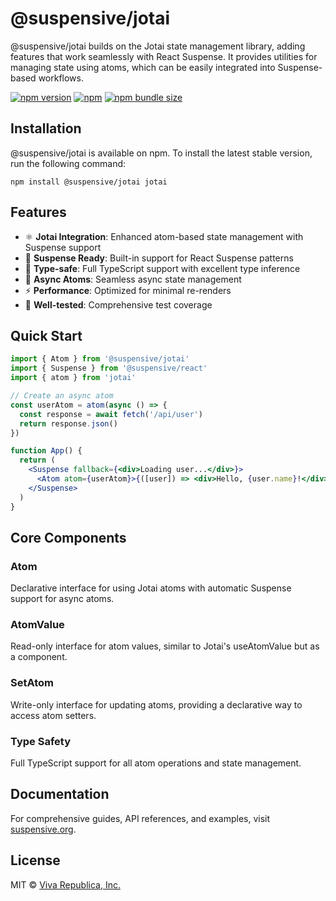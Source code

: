# @suspensive/jotai

@suspensive/jotai builds on the Jotai state management library, adding features that work seamlessly with React Suspense. It provides utilities for managing state using atoms, which can be easily integrated into Suspense-based workflows.

[![npm version](https://img.shields.io/npm/v/@suspensive/jotai?color=000&labelColor=000&logo=npm&label=)](https://www.npmjs.com/package/@suspensive/jotai) [![npm](https://img.shields.io/npm/dm/@suspensive/jotai?color=000&labelColor=000)](https://www.npmjs.com/package/@suspensive/jotai) [![npm bundle size](https://img.shields.io/bundlephobia/minzip/@suspensive/jotai?color=000&labelColor=000)](https://www.npmjs.com/package/@suspensive/jotai)

## Installation

@suspensive/jotai is available on npm. To install the latest stable version, run the following command:

```shell npm2yarn
npm install @suspensive/jotai jotai
```

## Features

- ⚛️ **Jotai Integration**: Enhanced atom-based state management with Suspense support
- 🚀 **Suspense Ready**: Built-in support for React Suspense patterns
- 🎯 **Type-safe**: Full TypeScript support with excellent type inference
- 🔄 **Async Atoms**: Seamless async state management
- ⚡ **Performance**: Optimized for minimal re-renders
- 🧪 **Well-tested**: Comprehensive test coverage

## Quick Start

```jsx
import { Atom } from '@suspensive/jotai'
import { Suspense } from '@suspensive/react'
import { atom } from 'jotai'

// Create an async atom
const userAtom = atom(async () => {
  const response = await fetch('/api/user')
  return response.json()
})

function App() {
  return (
    <Suspense fallback={<div>Loading user...</div>}>
      <Atom atom={userAtom}>{([user]) => <div>Hello, {user.name}!</div>}</Atom>
    </Suspense>
  )
}
```

## Core Components

### Atom

Declarative interface for using Jotai atoms with automatic Suspense support for async atoms.

### AtomValue

Read-only interface for atom values, similar to Jotai's useAtomValue but as a component.

### SetAtom

Write-only interface for updating atoms, providing a declarative way to access atom setters.

### Type Safety

Full TypeScript support for all atom operations and state management.

## Documentation

For comprehensive guides, API references, and examples, visit [suspensive.org](https://suspensive.org).

## License

MIT © [Viva Republica, Inc.](https://github.com/toss/suspensive/blob/main/LICENSE)
